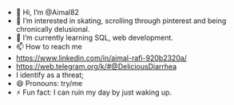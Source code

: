 - 👋 Hi, I’m @Aimal82
- 👀 I’m interested in skating, scrolling through pinterest and being chronically delusional.
- 🌱 I’m currently learning SQL, web development.
- 📫 How to reach me
- https://www.linkedin.com/in/aimal-rafi-920b2320a/
- https://web.telegram.org/k/#@DeliciousDiarrhea
- I identify as a threat;
- 😄 Pronouns: try/me
- ⚡ Fun fact: I can ruin my day by just waking up.

<!---
Aimal82/Aimal82 is a ✨ special ✨ repository because its `README.md` (this file) appears on your GitHub profile.
You can click the Preview link to take a look at your changes.
--->
